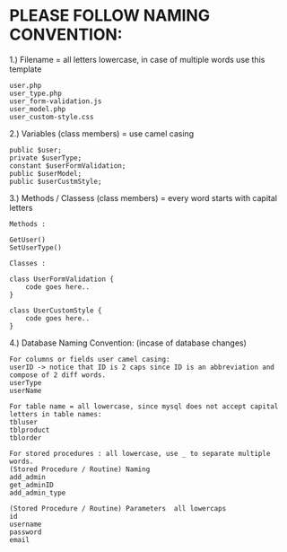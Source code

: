 # PLEASE FOLLOW NAMING CONVENTION:

1.) Filename = all letters lowercase, in case of multiple words use this template
    
    user.php
    user_type.php
    user_form-validation.js
    user_model.php
    user_custom-style.css
    
2.) Variables (class members) = use camel casing 

    public $user;
    private $userType;
    constant $userFormValidation;
    public $userModel;
    public $userCustmStyle;
    
3.) Methods / Classess (class members) = every word starts with capital letters
  
    Methods :
    
    GetUser()
    SetUserType()
    
    Classes :
    
    class UserFormValidation { 
        code goes here..
    }
    
    class UserCustomStyle { 
        code goes here..
    }
    
4.) Database Naming Convention: (incase of database changes)

    For columns or fields user camel casing:
    userID -> notice that ID is 2 caps since ID is an abbreviation and compose of 2 diff words.
    userType
    userName
    
    For table name = all lowercase, since mysql does not accept capital letters in table names:
    tbluser
    tblproduct
    tblorder
    
    For stored procedures : all lowercase, use _ to separate multiple words.
    (Stored Procedure / Routine) Naming
    add_admin
    get_adminID
    add_admin_type
    
    (Stored Procedure / Routine) Parameters  all lowercaps
    id
    username
    password
    email
   
        
